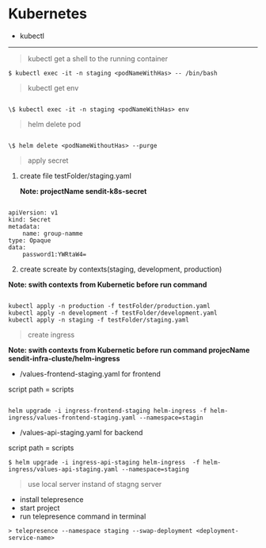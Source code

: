 # Kubernetes

- kubectl

---

> kubectl get a shell to the running container

```
$ kubectl exec -it -n staging <podNameWithHas> -- /bin/bash
```

> kubectl get env

```

\$ kubectl exec -it -n staging <podNameWithHas> env

```

> helm delete pod

```

\$ helm delete <podNameWithoutHas> --purge

```

> apply secret

1. create file testFolder/staging.yaml

   <b>Note: projectName sendit-k8s-secret</b>

```

apiVersion: v1
kind: Secret
metadata:
    name: group-namme
type: Opaque
data:
    password1:YWRtaW4=

```

2. create screate by contexts(staging, development, production)

<b>Note: swith contexts from Kubernetic before run command</b>

```

kubectl apply -n production -f testFolder/production.yaml
kubectl apply -n development -f testFolder/development.yaml
kubectl apply -n staging -f testFolder/staging.yaml

```

> create ingress

<b>Note: swith contexts from Kubernetic before run command projecName sendit-infra-cluste/helm-ingress</b>

- /values-frontend-staging.yaml for frontend

script path = scripts

```

helm upgrade -i ingress-frontend-staging helm-ingress -f helm-ingress/values-frontend-staging.yaml --namespace=stagin

```

- /values-api-staging.yaml for backend

script path = scripts

```
$ helm upgrade -i ingress-api-staging helm-ingress  -f helm-ingress/values-api-staging.yaml --namespace=staging
```

> use local server instand of stagng server

- install telepresence
- start project
- run telepresence command in terminal

```
> telepresence --namespace staging --swap-deployment <deployment-service-name>
```
